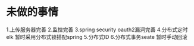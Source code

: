 # 未做的事情
1.上传服务器完善
2.监控完善
3.spring security oauth2漏洞完善
4.分布式定时elk 暂时采用分布式锁搭配spring
5.分布式ID
6.分布式事务seate 暂时手动回滚